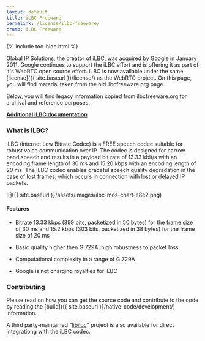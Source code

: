 ```yaml
---
layout: default
title: iLBC Freeware
permalink: /license/ilbc-freeware/
crumb: iLBC Freeware
---
```



{% include toc-hide.html %}



Global IP Solutions, the creator of iLBC, was acquired by Google in
January 2011. Google continues to support the iLBC effort and is offering it as part
of it's WebRTC open source effort. iLBC is now available under the same
[license]({{ site.baseurl }}/license/) as the WebRTC project. On this page,
you will find material taken from the old ilbcfreeware.org page.

Below, you will find legacy information copied from ilbcfreeware.org for
archival and reference purposes.

**[Additional iLBC documentation](ilbc-extra-documentation/)**


### What is iLBC?

iLBC (internet Low Bitrate Codec) is a FREE speech codec suitable for robust
voice communication over IP. The codec is designed for narrow band speech and
results in a payload bit rate of 13.33 kbit/s with an encoding frame length of
30 ms and 15.20 kbps with an encoding length of 20 ms. The iLBC codec enables
graceful speech quality degradation in the case of lost frames, which occurs
in connection with lost or delayed IP packets.

![]({{ site.baseurl }}/assets/images/ilbc-mos-chart-e8e2.png)


#### Features

  * Bitrate 13.33 kbps (399 bits, packetized in 50 bytes) for the frame size
    of 30 ms and 15.2 kbps (303 bits, packetized in 38 bytes) for the frame
    size of 20 ms

  * Basic quality higher then G.729A, high robustness to packet loss

  * Computational complexity in a range of G.729A

  * Google is not charging royalties for iLBC


### Contributing

Please read on how you can get the source code and contribute to the code by
reading the [build]({{ site.baseurl }}/native-code/development/) information.

A third party-maintained "[libilbc](https://github.com/TimothyGu/libilbc)"
project is also available for direct integrationg with the iLBC codec.
